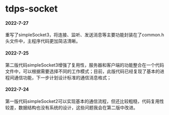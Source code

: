 # tdps-socket  
#### 2022-7-27  
重写了simpleSocket3，将连接、监听、发送消息等主要功能封装在了common.h头文件中，主程序代码更加简洁清晰。  

#### 2022-7-25  
第二版代码simpleSocket3增强了复用性，服务器和客户端的功能整合在一个代码文件中，可以根据需要选择不同的工作模式；目前，此版代码已经复现了基本的进程间通信功能，下一步计划设计标准的通信消息格式；  

#### 2022-7-24  
第一版代码simpleSocket2可以实现基本的通信流程，但还比较粗糙，代码复用性较差，数据结构也没有系统的设计，这些问题我会在第二版中改进。  
